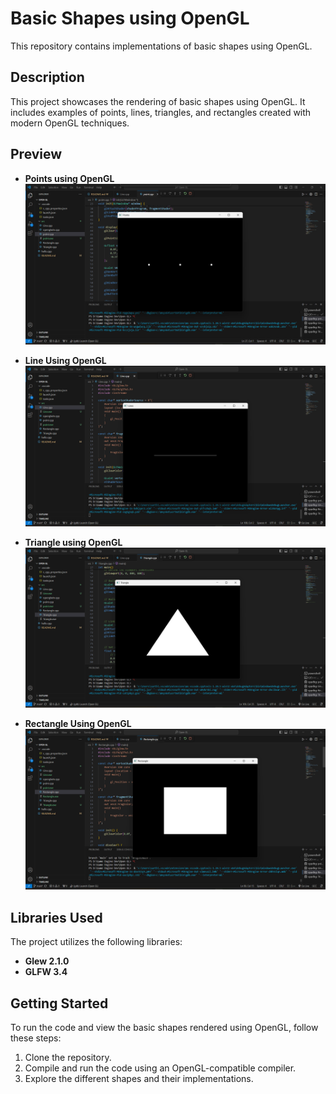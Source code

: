 # Basic Shapes using OpenGL

This repository contains implementations of basic shapes using OpenGL.

## Description

This project showcases the rendering of basic shapes using OpenGL. It includes examples of points, lines, triangles, and rectangles created with modern OpenGL techniques.

## Preview

- **Points using OpenGL**
  ![Image 1](Media/Points.png)

- **Line Using OpenGL**
  ![Image 2](Media/Line.png)

- **Triangle using OpenGL**
  ![Image 3](Media/Triangle.png)

- **Rectangle Using OpenGL**
  ![Image 4](Media/Rectangle.png)

## Libraries Used

The project utilizes the following libraries:

- **Glew 2.1.0**
- **GLFW 3.4**

## Getting Started

To run the code and view the basic shapes rendered using OpenGL, follow these steps:

1. Clone the repository.
2. Compile and run the code using an OpenGL-compatible compiler.
3. Explore the different shapes and their implementations.